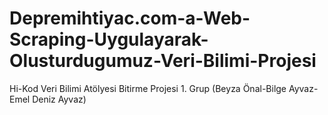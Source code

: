 # Depremihtiyac.com-a-Web-Scraping-Uygulayarak-Olusturdugumuz-Veri-Bilimi-Projesi
Hi-Kod Veri Bilimi Atölyesi Bitirme Projesi 1. Grup (Beyza Önal-Bilge Ayvaz-Emel Deniz Ayvaz)
